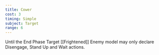 ```yaml
---
title: Cower
cost: 3
timing: Simple
subject: Target
range: 6
---
```

Until the End Phase Target [[Frightened]] Enemy model may only declare Disengage, Stand Up and Wait actions.